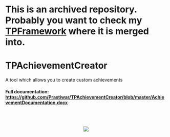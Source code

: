 # **This is an archived repository. Probably you want to check my** [TPFramework](https://github.com/Prastiwar/TPFrameworkUnity) **where it is merged into.**

# TPAchievementCreator
A tool which allows you to create custom achievements
#### Full documentation: https://github.com/Prastiwar/TPAchievementCreator/blob/master/AchievementDocumentation.docx
<br>
<br>
<p align="center">
  <img src = https://d3higte790sj35.cloudfront.net/images/eo/oh/a47a25f66c79292ea58c4665e7407ce3.png>
  </img>
</p>

